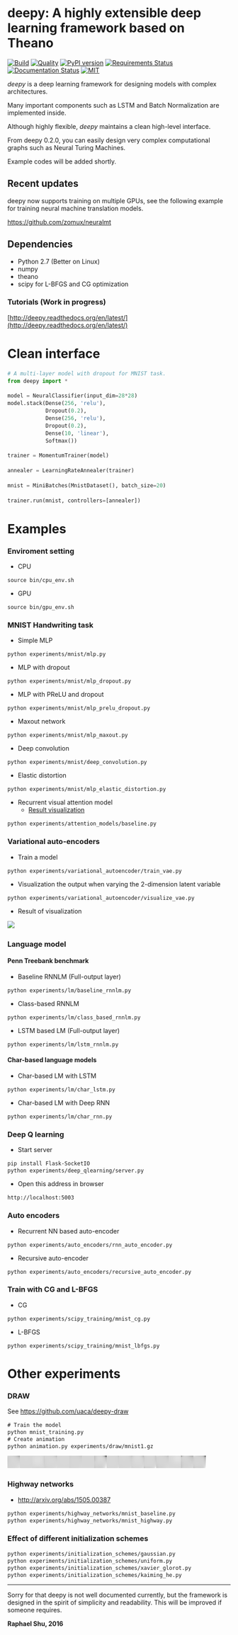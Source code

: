 deepy: A highly extensible deep learning framework based on Theano
===
[![Build](https://travis-ci.org/zomux/deepy.svg)](https://travis-ci.org/zomux/deepy)
[![Quality](https://img.shields.io/scrutinizer/g/zomux/deepy.svg)](https://scrutinizer-ci.com/g/zomux/deepy/?branch=master)
[![PyPI version](https://badge.fury.io/py/deepy.svg)](https://badge.fury.io/py/deepy)
[![Requirements Status](https://requires.io/github/zomux/deepy/requirements.svg?branch=master)](https://requires.io/github/zomux/deepy/requirements/?branch=master)
[![Documentation Status](https://readthedocs.org/projects/deepy/badge/?version=latest)](http://deepy.readthedocs.org/en/latest/)
[![MIT](https://img.shields.io/badge/license-MIT-blue.svg)](https://github.com/zomux/deepy/blob/master/LICENSE)

*deepy* is a deep learning framework for designing models with complex architectures.

Many important components such as LSTM and Batch Normalization are implemented inside.

Although highly flexible, *deepy* maintains a clean high-level interface.

From deepy 0.2.0, you can easily design very complex computational graphs such as Neural Turing Machines.

Example codes will be added shortly.

## Recent updates

deepy now supports training on multiple GPUs, see the following example for training neural machine translation models.

https://github.com/zomux/neuralmt

## Dependencies

- Python 2.7 (Better on Linux)
- numpy
- theano
- scipy for L-BFGS and CG optimization

### Tutorials (Work in progress)

[http://deepy.readthedocs.org/en/latest/](http://deepy.readthedocs.org/en/latest/)

Clean interface
===
```python
# A multi-layer model with dropout for MNIST task.
from deepy import *

model = NeuralClassifier(input_dim=28*28)
model.stack(Dense(256, 'relu'),
            Dropout(0.2),
            Dense(256, 'relu'),
            Dropout(0.2),
            Dense(10, 'linear'),
            Softmax())

trainer = MomentumTrainer(model)

annealer = LearningRateAnnealer(trainer)

mnist = MiniBatches(MnistDataset(), batch_size=20)

trainer.run(mnist, controllers=[annealer])
```

Examples
===

### Enviroment setting

- CPU
```
source bin/cpu_env.sh
```
- GPU
```
source bin/gpu_env.sh
```

### MNIST Handwriting task

- Simple MLP
```
python experiments/mnist/mlp.py
```
- MLP with dropout
```
python experiments/mnist/mlp_dropout.py
```
- MLP with PReLU and dropout
```
python experiments/mnist/mlp_prelu_dropout.py
```
- Maxout network
```
python experiments/mnist/mlp_maxout.py
```
- Deep convolution
```
python experiments/mnist/deep_convolution.py
```
- Elastic distortion
```
python experiments/mnist/mlp_elastic_distortion.py
```
- Recurrent visual attention model
   - [Result visualization](http://raphael.uaca.com/experiments/recurrent_visual_attention/Plot%20attentions.html)
```
python experiments/attention_models/baseline.py
```

### Variational auto-encoders

- Train a model
```
python experiments/variational_autoencoder/train_vae.py
```

- Visualization the output when varying the 2-dimension latent variable
```
python experiments/variational_autoencoder/visualize_vae.py
```

- Result of visualization

![](https://raw.githubusercontent.com/uaca/deepy/master/experiments/variational_autoencoder/visualization.png)

### Language model

#### Penn Treebank benchmark

- Baseline RNNLM (Full-output layer)
```
python experiments/lm/baseline_rnnlm.py
```
- Class-based RNNLM
```
python experiments/lm/class_based_rnnlm.py
```
- LSTM based LM (Full-output layer)
```
python experiments/lm/lstm_rnnlm.py
```

#### Char-based language models

- Char-based LM with LSTM
```
python experiments/lm/char_lstm.py
```
- Char-based LM with Deep RNN
```
python experiments/lm/char_rnn.py
```

### Deep Q learning

- Start server
```
pip install Flask-SocketIO
python experiments/deep_qlearning/server.py
```
- Open this address in browser
```
http://localhost:5003
```

### Auto encoders

- Recurrent NN based auto-encoder
```
python experiments/auto_encoders/rnn_auto_encoder.py
```
- Recursive auto-encoder
```
python experiments/auto_encoders/recursive_auto_encoder.py
```

### Train with CG and L-BFGS

- CG
```
python experiments/scipy_training/mnist_cg.py
```
- L-BFGS
```
python experiments/scipy_training/mnist_lbfgs.py
```
Other experiments
===

### DRAW

See https://github.com/uaca/deepy-draw

```
# Train the model
python mnist_training.py
# Create animation
python animation.py experiments/draw/mnist1.gz
```

![](https://github.com/uaca/deepy-draw/raw/master/plots/mnist-animation.gif)

### Highway networks

- http://arxiv.org/abs/1505.00387
```
python experiments/highway_networks/mnist_baseline.py
python experiments/highway_networks/mnist_highway.py
```

### Effect of different initialization schemes

```
python experiments/initialization_schemes/gaussian.py
python experiments/initialization_schemes/uniform.py
python experiments/initialization_schemes/xavier_glorot.py
python experiments/initialization_schemes/kaiming_he.py
```


---

Sorry for that deepy is not well documented currently, but the framework is designed in the spirit of simplicity and readability.
This will be improved if someone requires.

**Raphael Shu, 2016**
